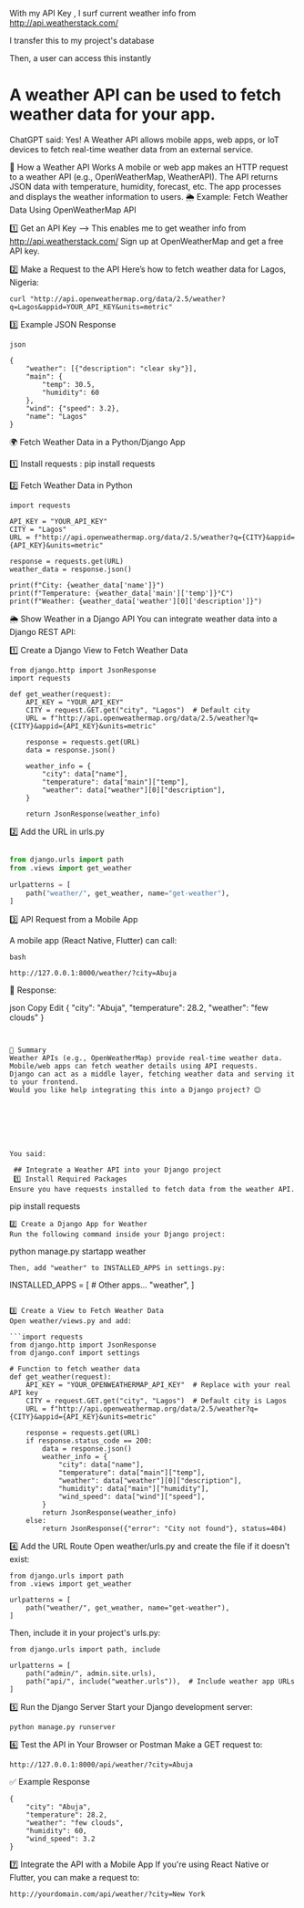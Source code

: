  With my API Key , I surf current weather info from http://api.weatherstack.com/

 I transfer this to my project's database 

 Then, a user can access this instantly
 
 
 
 
 
 
 
 
 
 
 
 
 
 
 
 
 
 
 
 
 
 
 
 
 
 
 
 
 
 
 
 
 
 
 
 
 
 
 
 
 
 
 
 
 
 
 
 
 
 
 
 
 
 
 
 
 
 
 
 
 
 
 
 
 
 # A weather API can be used to fetch weather data for your app.
ChatGPT said:
Yes! A Weather API allows mobile apps, web apps, or IoT devices to fetch real-time weather data from an external service.

🔹 How a Weather API Works
A mobile or web app makes an HTTP request to a weather API (e.g., OpenWeatherMap, WeatherAPI).
The API returns JSON data with temperature, humidity, forecast, etc.
The app processes and displays the weather information to users.
🌦️ Example: Fetch Weather Data Using OpenWeatherMap API

1️⃣ Get an API Key --> This enables me to get weather info from http://api.weatherstack.com/
Sign up at OpenWeatherMap and get a free API key.

2️⃣ Make a Request to the API
Here’s how to fetch weather data for Lagos, Nigeria:


```
curl "http://api.openweathermap.org/data/2.5/weather?q=Lagos&appid=YOUR_API_KEY&units=metric"
```
3️⃣ Example JSON Response


```
json

{
    "weather": [{"description": "clear sky"}],
    "main": {
        "temp": 30.5,
        "humidity": 60
    },
    "wind": {"speed": 3.2},
    "name": "Lagos"
}
```
🌍 Fetch Weather Data in a Python/Django App

1️⃣ Install requests : pip install requests

2️⃣ Fetch Weather Data in Python

```
import requests

API_KEY = "YOUR_API_KEY"
CITY = "Lagos"
URL = f"http://api.openweathermap.org/data/2.5/weather?q={CITY}&appid={API_KEY}&units=metric"

response = requests.get(URL)
weather_data = response.json()

print(f"City: {weather_data['name']}")
print(f"Temperature: {weather_data['main']['temp']}°C")
print(f"Weather: {weather_data['weather'][0]['description']}")
```
🌦️ Show Weather in a Django API
You can integrate weather data into a Django REST API:

1️⃣ Create a Django View to Fetch Weather Data

```#python
from django.http import JsonResponse
import requests

def get_weather(request):
    API_KEY = "YOUR_API_KEY"
    CITY = request.GET.get("city", "Lagos")  # Default city
    URL = f"http://api.openweathermap.org/data/2.5/weather?q={CITY}&appid={API_KEY}&units=metric"

    response = requests.get(URL)
    data = response.json()

    weather_info = {
        "city": data["name"],
        "temperature": data["main"]["temp"],
        "weather": data["weather"][0]["description"],
    }
    
    return JsonResponse(weather_info)

```

2️⃣ Add the URL in urls.py

```python

from django.urls import path
from .views import get_weather

urlpatterns = [
    path("weather/", get_weather, name="get-weather"),
]


```


3️⃣ API Request from a Mobile App


A mobile app (React Native, Flutter) can call:

```
bash

http://127.0.0.1:8000/weather/?city=Abuja

```


📌 Response:

json
Copy
Edit
{
    "city": "Abuja",
    "temperature": 28.2,
    "weather": "few clouds"
}
```


🚀 Summary
Weather APIs (e.g., OpenWeatherMap) provide real-time weather data.
Mobile/web apps can fetch weather details using API requests.
Django can act as a middle layer, fetching weather data and serving it to your frontend.
Would you like help integrating this into a Django project? 😊







You said:
 
 ## Integrate a Weather API into your Django project
 1️⃣ Install Required Packages
Ensure you have requests installed to fetch data from the weather API.
```
pip install requests
```
2️⃣ Create a Django App for Weather
Run the following command inside your Django project:
```
python manage.py startapp weather
```
Then, add "weather" to INSTALLED_APPS in settings.py:
```
INSTALLED_APPS = [
    # Other apps...
    "weather",
]
```

3️⃣ Create a View to Fetch Weather Data
Open weather/views.py and add:

```import requests
from django.http import JsonResponse
from django.conf import settings

# Function to fetch weather data
def get_weather(request):
    API_KEY = "YOUR_OPENWEATHERMAP_API_KEY"  # Replace with your real API key
    CITY = request.GET.get("city", "Lagos")  # Default city is Lagos
    URL = f"http://api.openweathermap.org/data/2.5/weather?q={CITY}&appid={API_KEY}&units=metric"

    response = requests.get(URL)
    if response.status_code == 200:
        data = response.json()
        weather_info = {
            "city": data["name"],
            "temperature": data["main"]["temp"],
            "weather": data["weather"][0]["description"],
            "humidity": data["main"]["humidity"],
            "wind_speed": data["wind"]["speed"],
        }
        return JsonResponse(weather_info)
    else:
        return JsonResponse({"error": "City not found"}, status=404)

```
4️⃣ Add the URL Route
Open weather/urls.py and create the file if it doesn't exist:

```
from django.urls import path
from .views import get_weather

urlpatterns = [
    path("weather/", get_weather, name="get-weather"),
]
```
Then, include it in your project's urls.py:

```from django.contrib import admin
from django.urls import path, include

urlpatterns = [
    path("admin/", admin.site.urls),
    path("api/", include("weather.urls")),  # Include weather app URLs
]
```
5️⃣ Run the Django Server
Start your Django development server:

```
python manage.py runserver
```
6️⃣ Test the API in Your Browser or Postman
Make a GET request to:

```
http://127.0.0.1:8000/api/weather/?city=Abuja
```
✅ Example Response
```
{
    "city": "Abuja",
    "temperature": 28.2,
    "weather": "few clouds",
    "humidity": 60,
    "wind_speed": 3.2
}
```
7️⃣ Integrate the API with a Mobile App
If you're using React Native or Flutter, you can make a request to:

```
http://yourdomain.com/api/weather/?city=New York
```
